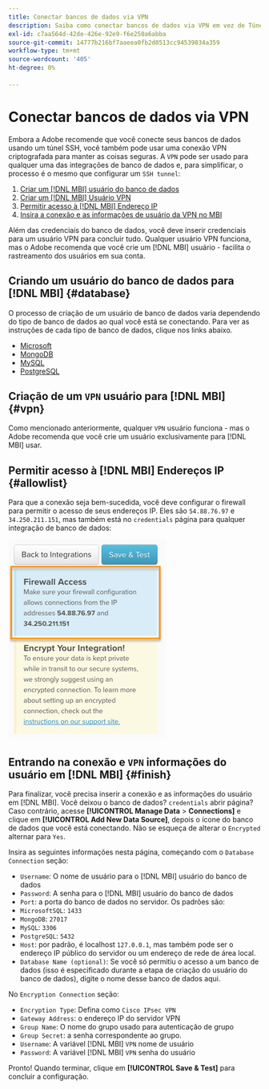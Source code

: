 ```yaml
---
title: Conectar bancos de dados via VPN
description: Saiba como conectar bancos de dados via VPN em vez de Túnel SSH.
exl-id: c7aa564d-42de-426e-92e9-f6e250a6abba
source-git-commit: 14777b216bf7aaeea0fb2d0513cc94539034a359
workflow-type: tm+mt
source-wordcount: '405'
ht-degree: 0%

---
```


# Conectar bancos de dados via VPN

Embora a Adobe recomende que você conecte seus bancos de dados usando um túnel SSH, você também pode usar uma conexão VPN criptografada para manter as coisas seguras. A `VPN` pode ser usado para qualquer uma das integrações de banco de dados e, para simplificar, o processo é o mesmo que configurar um `SSH tunnel`:

1. [Criar um [!DNL MBI] usuário do banco de dados](#database)
1. [Criar um [!DNL MBI] Usuário VPN](#vpn)
1. [Permitir acesso à [!DNL MBI] Endereço IP](#allowlist)
1. [Insira a conexão e as informações de usuário da VPN no MBI](#finish)

Além das credenciais do banco de dados, você deve inserir credenciais para um usuário VPN para concluir tudo. Qualquer usuário VPN funciona, mas o Adobe recomenda que você crie um [!DNL MBI] usuário - facilita o rastreamento dos usuários em sua conta.

## Criando um usuário do banco de dados para [!DNL MBI] {#database}

O processo de criação de um usuário de banco de dados varia dependendo do tipo de banco de dados ao qual você está se conectando. Para ver as instruções de cada tipo de banco de dados, clique nos links abaixo.

* [Microsoft](../integrations/microsoft-sql-server.md)
* [MongoDB](../integrations/databases-via-a-vpn.md)
* [MySQL](../integrations/mysql-via-a-direct-connection.md)
* [PostgreSQL](../integrations/postgresql.md)

## Criação de um `VPN` usuário para [!DNL MBI] {#vpn}

Como mencionado anteriormente, qualquer `VPN` usuário funciona - mas o Adobe recomenda que você crie um usuário exclusivamente para [!DNL MBI] usar.

## Permitir acesso à [!DNL MBI] Endereços IP {#allowlist}

Para que a conexão seja bem-sucedida, você deve configurar o firewall para permitir o acesso de seus endereços IP. Eles são `54.88.76.97` e `34.250.211.151`, mas também está no `credentials` página para qualquer integração de banco de dados:

![MBI_Allow_Access_IPs.png](../../../assets/MBI_allow_access_IPs.png)

## Entrando na conexão e `VPN` informações do usuário em [!DNL MBI] {#finish}

Para finalizar, você precisa inserir a conexão e as informações do usuário em [!DNL MBI]. Você deixou o banco de dados? `credentials` abrir página? Caso contrário, acesse **[!UICONTROL Manage Data** > **Connections]** e clique em **[!UICONTROL Add New Data Source]**, depois o ícone do banco de dados que você está conectando. Não se esqueça de alterar o `Encrypted` alternar para `Yes`.

Insira as seguintes informações nesta página, começando com o `Database Connection` seção:

* `Username`: O nome de usuário para o [!DNL MBI] usuário do banco de dados
* `Password`: A senha para o [!DNL MBI] usuário do banco de dados
* `Port`: a porta do banco de dados no servidor. Os padrões são:
* `MicrosoftSQL`: `1433`
* `MongoDB`: `27017`
* `MySQL`: `3306`
* `PostgreSQL`: `5432`
* `Host`: por padrão, é localhost `127.0.0.1`, mas também pode ser o endereço IP público do servidor ou um endereço de rede de área local.
* `Database Name (optional)`: Se você só permitiu o acesso a um banco de dados (isso é especificado durante a etapa de criação do usuário do banco de dados), digite o nome desse banco de dados aqui.

No `Encryption Connection` seção:

* `Encryption Type`: Defina como `Cisco IPsec VPN`
* `Gateway Address`: o endereço IP do servidor VPN
* `Group Name`: O nome do grupo usado para autenticação de grupo
* `Group Secret`: a senha correspondente ao grupo.
* `Username`: A variável [!DNL MBI] `VPN` nome de usuário
* `Password`: A variável [!DNL MBI] `VPN` senha do usuário

Pronto! Quando terminar, clique em **[!UICONTROL Save & Test]** para concluir a configuração.
